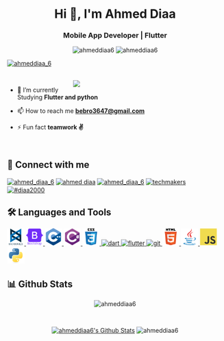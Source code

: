 <h1 align="center">Hi 👋, I'm Ahmed Diaa</h1>
<h3 align="center">Mobile App Developer | Flutter </h3>

<p align="center"> <img
        src="https://komarev.com/ghpvc/?username=ahmeddiaa6&label=Profile%20views&color=0e75b6&style=flat"
        alt="ahmeddiaa6" />
    <img src="https://img.shields.io/github/followers/ahmeddiaa6?label=Followers" alt="ahmeddiaa6" />
<p align="left"> <a href="https://twitter.com/ahmeddiaa_6" target="blank"><img
            src="https://img.shields.io/twitter/follow/ahmeddiaa_6?logo=twitter&style=for-the-badge"
            alt="ahmeddiaa_6" /></a> </p>
</p>
<br>
<img align="right"
    src="https://user-images.githubusercontent.com/63050133/156676671-d5b2e362-97d4-4404-9447-dd71ddfea82f.gif"
    width=350px />

- 🌱 I’m currently Studying **Flutter and python**

- 📫 How to reach me **bebro3647@gmail.com**

- ⚡ Fun fact **teamwork ✌️**
<br>

## 📩 Connect with me
<p align="left">
    <a href="https://x.com/ahmeddiaa_6?t=g8GQxHTe4FzCU3aRl1Vy1w&s=35" target="blank"><img align="center"
            src="https://raw.githubusercontent.com/rahuldkjain/github-profile-readme-generator/master/src/images/icons/Social/twitter.svg"
            alt="ahmed_diaa_6" height="30" width="40" /></a>
    <a href="https://www.linkedin.com/in/ahmed-diaa-mohamed/" target="blank"><img align="center"
            src="https://raw.githubusercontent.com/rahuldkjain/github-profile-readme-generator/master/src/images/icons/Social/linked-in-alt.svg"
            alt="ahmed diaa" height="30" width="40" /></a>
    <a href="https://www.instagram.com/ahmeddiaa_6/" target="blank"><img align="center"
            src="https://raw.githubusercontent.com/rahuldkjain/github-profile-readme-generator/master/src/images/icons/Social/instagram.svg"
            alt="ahmed_diaa_6" height="30" width="40" /></a>
    <a href="https://www.facebook.com/bebe.ahmad.71?mibextid=ZbWKwL" target="blank"><img align="center"
            src="https://raw.githubusercontent.com/rahuldkjain/github-profile-readme-generator/master/src/images/icons/Social/facebook.svg"
            alt="techmakers" height="30" width="40" /></a>
    <a href="http://discordapp.com/users/927290637819215873" target="blank"><img align="center"
            src="https://raw.githubusercontent.com/rahuldkjain/github-profile-readme-generator/master/src/images/icons/Social/discord.svg"
            alt="#diaa2000" height="30" width="40" /></a>
</p>

## 🛠 Languages and Tools <br>
<p align="left">
    <a href="https://backbonejs.org" target="_blank" rel="noreferrer"> <img
            src="https://raw.githubusercontent.com/devicons/devicon/master/icons/backbonejs/backbonejs-original-wordmark.svg"
            alt="backbonejs" width="40" height="40" /> </a> <a href="https://getbootstrap.com" target="_blank"
        rel="noreferrer"> <img
            src="https://raw.githubusercontent.com/devicons/devicon/master/icons/bootstrap/bootstrap-plain-wordmark.svg"
            alt="bootstrap" width="40" height="40" /> </a> <a href="https://www.w3schools.com/cpp/" target="_blank"
        rel="noreferrer"> <img
            src="https://raw.githubusercontent.com/devicons/devicon/master/icons/cplusplus/cplusplus-original.svg"
            alt="cplusplus" width="40" height="40" /> </a> <a href="https://www.w3schools.com/cs/" target="_blank"
        rel="noreferrer"> <img
            src="https://raw.githubusercontent.com/devicons/devicon/master/icons/csharp/csharp-original.svg"
            alt="csharp" width="40" height="40" /> </a> <a href="https://www.w3schools.com/css/" target="_blank"
        rel="noreferrer"> <img
            src="https://raw.githubusercontent.com/devicons/devicon/master/icons/css3/css3-original-wordmark.svg"
            alt="css3" width="40" height="40" /> </a> <a href="https://dart.dev" target="_blank" rel="noreferrer"> <img
            src="https://www.vectorlogo.zone/logos/dartlang/dartlang-icon.svg" alt="dart" width="40" height="40" /> </a>
    <!-- <a href="https://www.djangoproject.com/" target="_blank" rel="noreferrer"> <img
            src="https://cdn.worldvectorlogo.com/logos/django.svg" alt="django" width="40" height="40" /> </a>  --><a
        href="https://flutter.dev" target="_blank" rel="noreferrer"> <img
            src="https://www.vectorlogo.zone/logos/flutterio/flutterio-icon.svg" alt="flutter" width="40" height="40" />
    </a> <a href="https://git-scm.com/" target="_blank" rel="noreferrer"> <img
            src="https://www.vectorlogo.zone/logos/git-scm/git-scm-icon.svg" alt="git" width="40" height="40" /> </a> <a
        href="https://www.w3.org/html/" target="_blank" rel="noreferrer"> <img
            src="https://raw.githubusercontent.com/devicons/devicon/master/icons/html5/html5-original-wordmark.svg"
            alt="html5" width="40" height="40" /> </a> <a href="https://www.java.com" target="_blank" rel="noreferrer">
        <img src="https://raw.githubusercontent.com/devicons/devicon/master/icons/java/java-original.svg" alt="java"
            width="40" height="40" /> </a> <a href="https://developer.mozilla.org/en-US/docs/Web/JavaScript"
        target="_blank" rel="noreferrer"> <img
            src="https://raw.githubusercontent.com/devicons/devicon/master/icons/javascript/javascript-original.svg"
            alt="javascript" width="40" height="40" /> <!-- </a> <a href="https://www.mysql.com/" target="_blank"
        rel="noreferrer"> <img
            src="https://raw.githubusercontent.com/devicons/devicon/master/icons/mysql/mysql-original-wordmark.svg"
            alt="mysql" width="40" height="40" /> </a> --> <a href="https://www.python.org" target="_blank" rel="noreferrer"> <img
                src="https://raw.githubusercontent.com/devicons/devicon/master/icons/python/python-original.svg"
                alt="python" width="40" height="40" /> </a>
</p>

## 📊 Github Stats
<p align="center"><img src="https://github-readme-streak-stats.herokuapp.com/?user=ahmeddiaa6&theme=tokyonight_duo"
    alt="ahmeddiaa6" /></p>
<br />
<p align="center">
<a href="https://github.com/anuraghazra/github-readme-stats">
    <img alt="ahmeddiaa6's Github Stats"
        src="https://github-readme-stats.vercel.app/api?username=ahmeddiaa6&show_icons=true&count_private=true&locale=en&theme=tokyonight&layout=compact"
        height="230px" /></a>
<img src="https://github-readme-stats.vercel.app/api/top-langs?username=ahmeddiaa6&langs_count=10&show_icons=true&locale=en&theme=tokyonight"
    alt="ahmeddiaa6" height="230px" />
<br />
</p>
